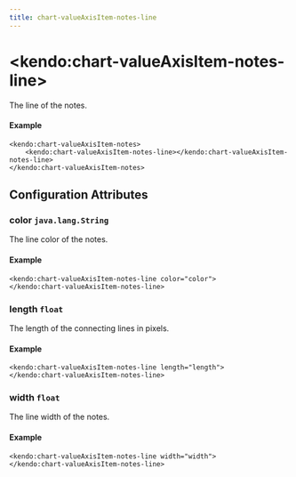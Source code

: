 ```yaml
---
title: chart-valueAxisItem-notes-line
---
```


# \<kendo:chart-valueAxisItem-notes-line\>

The line of the notes.

#### Example
    <kendo:chart-valueAxisItem-notes>
        <kendo:chart-valueAxisItem-notes-line></kendo:chart-valueAxisItem-notes-line>
    </kendo:chart-valueAxisItem-notes>

## Configuration Attributes

### color `java.lang.String`

The line color of the notes.

#### Example
    <kendo:chart-valueAxisItem-notes-line color="color">
    </kendo:chart-valueAxisItem-notes-line>

### length `float`

The length of the connecting lines in pixels.

#### Example
    <kendo:chart-valueAxisItem-notes-line length="length">
    </kendo:chart-valueAxisItem-notes-line>

### width `float`

The line width of the notes.

#### Example
    <kendo:chart-valueAxisItem-notes-line width="width">
    </kendo:chart-valueAxisItem-notes-line>

